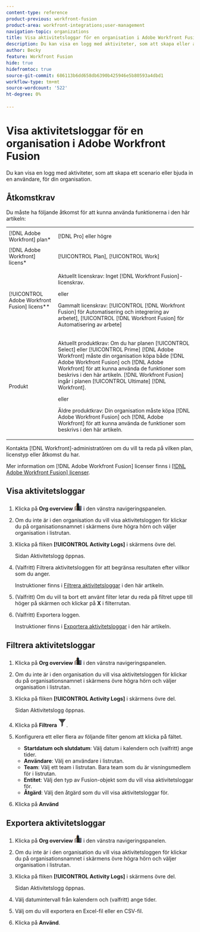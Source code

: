 ```yaml
---
content-type: reference
product-previous: workfront-fusion
product-area: workfront-integrations;user-management
navigation-topic: organizations
title: Visa aktivitetsloggar för en organisation i Adobe Workfront Fusion
description: Du kan visa en logg med aktiviteter, som att skapa eller aktivera scenarier för din organisation.
author: Becky
feature: Workfront Fusion
hide: true
hidefromtoc: true
source-git-commit: 686113b6dd658db6390b425946e5b80593a4dbd1
workflow-type: tm+mt
source-wordcount: '522'
ht-degree: 0%

---
```


# Visa aktivitetsloggar för en organisation i Adobe Workfront Fusion

<!--Move to new repo-->

Du kan visa en logg med aktiviteter, som att skapa ett scenario eller bjuda in en användare, för din organisation.

## Åtkomstkrav

Du måste ha följande åtkomst för att kunna använda funktionerna i den här artikeln:

<table style="table-layout:auto">  
 <col> 
 <col> 
 <tbody> 
  <tr> 
    <td role="rowheader">[!DNL Adobe Workfront] plan*</td> 
   <td> <p>[!DNL Pro] eller högre</p> </td> 
  </tr> 
  <tr data-mc-conditions=""> 
   <td role="rowheader">[!DNL Adobe Workfront] licens*</td> 
   <td> <p>[!UICONTROL Plan], [!UICONTROL Work]</p> </td> 
  </tr> 
  <tr> 
   <td role="rowheader">[!UICONTROL Adobe Workfront Fusion] licens**</td> 
  <td>
   <p>Aktuellt licenskrav: Inget [!DNL Workfront Fusion]-licenskrav.</p>
   <p>eller</p>
   <p>Gammalt licenskrav: [!UICONTROL [!DNL Workfront Fusion] för Automatisering och integrering av arbetet], [!UICONTROL [!DNL Workfront Fusion] för Automatisering av arbete]</p>
   </td>  
  </tr> 
  <tr> 
   <td role="rowheader">Produkt</td> 
   <td>
   <p>Aktuellt produktkrav: Om du har planen [!UICONTROL Select] eller [!UICONTROL Prime] [!DNL Adobe Workfront] måste din organisation köpa både [!DNL Adobe Workfront Fusion] och [!DNL Adobe Workfront] för att kunna använda de funktioner som beskrivs i den här artikeln. [!DNL Workfront Fusion] ingår i planen [!UICONTROL Ultimate] [!DNL Workfront].</p>
   <p>eller</p>
   <p>Äldre produktkrav: Din organisation måste köpa [!DNL Adobe Workfront Fusion] och [!DNL Adobe Workfront] för att kunna använda de funktioner som beskrivs i den här artikeln.</p>
   </td> 
  </tr> 
 </tbody> 
</table>

Kontakta [!DNL Workfront]-administratören om du vill ta reda på vilken plan, licenstyp eller åtkomst du har.

Mer information om [!DNL Adobe Workfront Fusion] licenser finns i [[!DNL Adobe Workfront Fusion] licenser](../../workfront-fusion/get-started/license-automation-vs-integration.md).

## Visa aktivitetsloggar

1. Klicka på **Org overview** ![Org overview icon](assets/org-overview-icon.png) i den vänstra navigeringspanelen.
1. Om du inte är i den organisation du vill visa aktivitetsloggen för klickar du på organisationsnamnet i skärmens övre högra hörn och väljer organisation i listrutan.
1. Klicka på fliken **[!UICONTROL Activity Logs]** i skärmens övre del.

   Sidan Aktivitetslogg öppnas.
1. (Valfritt) Filtrera aktivitetsloggen för att begränsa resultaten efter villkor som du anger.

   Instruktioner finns i [Filtrera aktivitetsloggar](#filter-the-activity-logs) i den här artikeln.
1. (Valfritt) Om du vill ta bort ett använt filter letar du reda på filtret uppe till höger på skärmen och klickar på **X** i filterrutan.
1. (Valfritt) Exportera loggen.

   Instruktioner finns i [Exportera aktivitetsloggar](#export-the-activity-logs) i den här artikeln.


## Filtrera aktivitetsloggar

1. Klicka på **Org overview** ![Org overview icon](assets/org-overview-icon.png) i den vänstra navigeringspanelen.
1. Om du inte är i den organisation du vill visa aktivitetsloggen för klickar du på organisationsnamnet i skärmens övre högra hörn och väljer organisation i listrutan.
1. Klicka på fliken **[!UICONTROL Activity Logs]** i skärmens övre del.

   Sidan Aktivitetslogg öppnas.
1. Klicka på **Filtrera** ![Filterikon](assets/filter-activity-log.png).
1. Konfigurera ett eller flera av följande filter genom att klicka på fältet.

   * **Startdatum och slutdatum**: Välj datum i kalendern och (valfritt) ange tider.
   * **Användare**: Välj en användare i listrutan.
   * **Team**: Välj ett team i listrutan. Bara team som du är visningsmedlem för i listrutan.
   * **Entitet**: Välj den typ av Fusion-objekt som du vill visa aktivitetsloggar för.
   * **Åtgärd**: Välj den åtgärd som du vill visa aktivitetsloggar för.

1. Klicka på **Använd**

## Exportera aktivitetsloggar

1. Klicka på **Org overview** ![Org overview icon](assets/org-overview-icon.png) i den vänstra navigeringspanelen.
1. Om du inte är i den organisation du vill visa aktivitetsloggen för klickar du på organisationsnamnet i skärmens övre högra hörn och väljer organisation i listrutan.
1. Klicka på fliken **[!UICONTROL Activity Logs]** i skärmens övre del.

   Sidan Aktivitetslogg öppnas.
1. Välj datumintervall från kalendern och (valfritt) ange tider.
1. Välj om du vill exportera en Excel-fil eller en CSV-fil.
1. Klicka på **Använd**.





